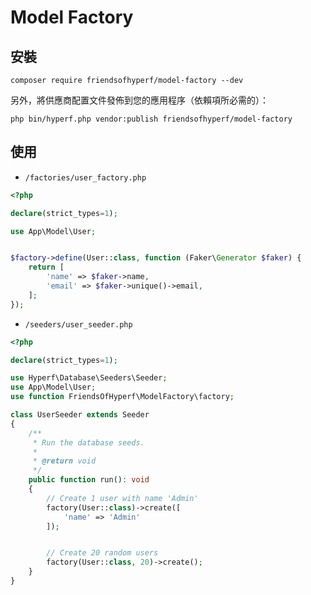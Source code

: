 # Model Factory

## 安裝

```shell
composer require friendsofhyperf/model-factory --dev
```

另外，將供應商配置文件發佈到您的應用程序（依賴項所必需的）：

```shell
php bin/hyperf.php vendor:publish friendsofhyperf/model-factory
```

## 使用

- `/factories/user_factory.php`

```php
<?php

declare(strict_types=1);

use App\Model\User;


$factory->define(User::class, function (Faker\Generator $faker) {
    return [
        'name' => $faker->name,
        'email' => $faker->unique()->email,
    ];
});
```

- `/seeders/user_seeder.php`

```php
<?php

declare(strict_types=1);

use Hyperf\Database\Seeders\Seeder;
use App\Model\User;
use function FriendsOfHyperf\ModelFactory\factory;

class UserSeeder extends Seeder
{
    /**
     * Run the database seeds.
     *
     * @return void
     */
    public function run(): void
    {
        // Create 1 user with name 'Admin'
        factory(User::class)->create([
            'name' => 'Admin'
        ]);


        // Create 20 random users
        factory(User::class, 20)->create();
    }
}

```
